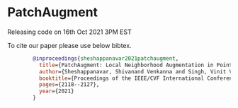 # PatchAugment

Releasing code on 16th Oct 2021 3PM EST



To cite our paper please use below bibtex.
  
```BibTex
        @inproceedings{sheshappanavar2021patchaugment,
          title={PatchAugment: Local Neighborhood Augmentation in Point Cloud Classification},
          author={Sheshappanavar, Shivanand Venkanna and Singh, Vinit Veerendraveer and Kambhamettu, Chandra},
          booktitle={Proceedings of the IEEE/CVF International Conference on Computer Vision},
          pages={2118--2127},
          year={2021}
        }
```
